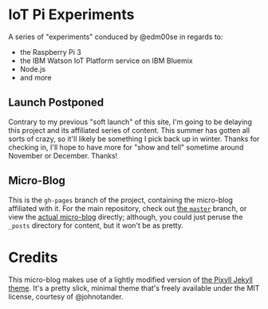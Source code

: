 # IoT Pi Experiments

A series of "experiments" conduced by @edm00se in regards to:

* the Raspberry Pi 3
* the IBM Watson IoT Platform service on IBM Bluemix
* Node.js
* and more

## Launch Postponed

Contrary to my previous "soft launch" of this site, I'm going to be delaying this project and its affiliated series of content. This summer has gotten all sorts of crazy, so it'll likely be something I pick back up in winter. Thanks for checking in, I'll hope to have more for "show and tell" sometime around November or December. Thanks!

## Micro-Blog

This is the `gh-pages` branch of the project, containing the micro-blog affiliated with it. For the main repository, check out [the `master`](https://github.com/edm00se/iot-pi/tree/master) branch, or view the [actual micro-blog](https://edm00se.github.io/iot-pi) directly; although, you could just peruse the `_posts` directory for content, but it won't be as pretty.

# Credits

This micro-blog makes use of a lightly modified version of [the Pixyll Jekyll theme](https://github.com/johnotander/pixyll). It's a pretty slick, minimal theme that's freely available under the MIT license, courtesy of @johnotander.
